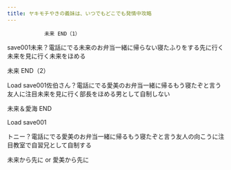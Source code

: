```yaml
---
title: ヤキモチやきの義妹は、いつでもどこでも発情中攻略
---
```


                未来 END（1）

save001未来？電話にでる未来のお弁当一緒に帰らない寝たふりをする先に行く未来を見に行く未来をほめる

未来 END（2）

Load save001佐伯さん？電話にでる愛美のお弁当一緒に帰るもう寝たぞと言う友人に注目未来を見に行く部長をほめる男として自制しない

未来＆愛海 END

Load save001 

トニー？電話にでる愛美のお弁当一緒に帰るもう寝たぞと言う友人の向こうに注目教室で自習兄として自制する

未来から先に or 愛美から先に
              
